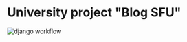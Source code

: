 # University project "Blog SFU"
![django workflow](https://github.com/vanya909/Blog-SFU/actions/workflows/django.yml/badge.svg)
